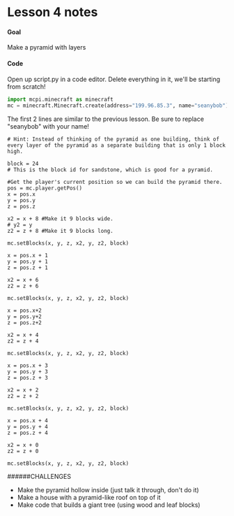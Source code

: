 # Lesson 4 notes

#### Goal
Make a pyramid with layers

#### Code
Open up script.py in a code editor. Delete everything in it, we'll be starting from scratch!

```python
import mcpi.minecraft as minecraft
mc = minecraft.Minecraft.create(address="199.96.85.3", name="seanybob")
```
The first 2 lines are similar to the previous lesson. Be sure to replace "seanybob" with your name!

```
# Hint: Instead of thinking of the pyramid as one building, think of every layer of the pyramid as a separate building that is only 1 block high.

block = 24
# This is the block id for sandstone, which is good for a pyramid. 

#Get the player's current position so we can build the pyramid there.
pos = mc.player.getPos()
x = pos.x
y = pos.y
z = pos.z

x2 = x + 8 #Make it 9 blocks wide.
# y2 = y 
z2 = z + 8 #Make it 9 blocks long.

mc.setBlocks(x, y, z, x2, y, z2, block)

x = pos.x + 1
y = pos.y + 1 
z = pos.z + 1

x2 = x + 6 
z2 = z + 6 

mc.setBlocks(x, y, z, x2, y, z2, block)

x = pos.x+2
y = pos.y+2 
z = pos.z+2

x2 = x + 4 
z2 = z + 4 

mc.setBlocks(x, y, z, x2, y, z2, block)

x = pos.x + 3
y = pos.y + 3
z = pos.z + 3

x2 = x + 2
z2 = z + 2 

mc.setBlocks(x, y, z, x2, y, z2, block)

x = pos.x + 4
y = pos.y + 4
z = pos.z + 4

x2 = x + 0
z2 = z + 0 

mc.setBlocks(x, y, z, x2, y, z2, block)

```

######CHALLENGES 
- Make the pyramid hollow inside (just talk it through, don't do it)
- Make a house with a pyramid-like roof on top of it
- Make code that builds a giant tree (using wood and leaf blocks)